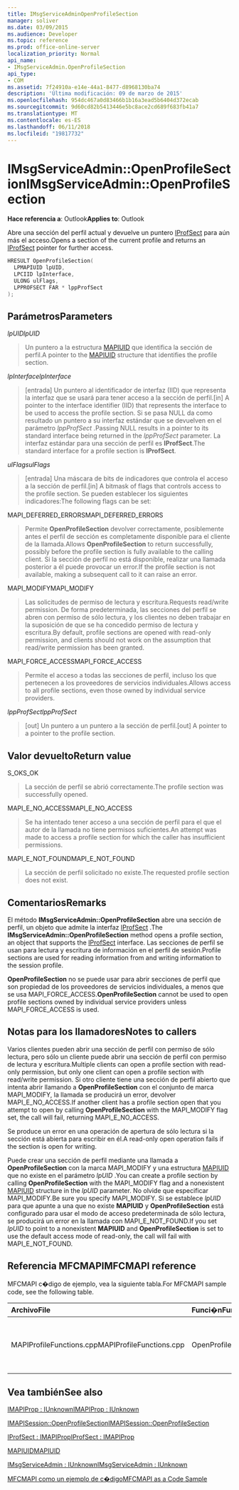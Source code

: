 ```yaml
---
title: IMsgServiceAdminOpenProfileSection
manager: soliver
ms.date: 03/09/2015
ms.audience: Developer
ms.topic: reference
ms.prod: office-online-server
localization_priority: Normal
api_name:
- IMsgServiceAdmin.OpenProfileSection
api_type:
- COM
ms.assetid: 7f24910a-e14e-44a1-8477-d8968130ba74
description: 'Última modificación: 09 de marzo de 2015'
ms.openlocfilehash: 954dc467a0d83466b1b16a3ead5b6404d372ecab
ms.sourcegitcommit: 9d60cd82b5413446e5bc8ace2cd689f683fb41a7
ms.translationtype: MT
ms.contentlocale: es-ES
ms.lasthandoff: 06/11/2018
ms.locfileid: "19817732"
---
```

# <a name="imsgserviceadminopenprofilesection"></a><span data-ttu-id="12eaa-103">IMsgServiceAdmin::OpenProfileSection</span><span class="sxs-lookup"><span data-stu-id="12eaa-103">IMsgServiceAdmin::OpenProfileSection</span></span>

  
  
<span data-ttu-id="12eaa-104">**Hace referencia a**: Outlook</span><span class="sxs-lookup"><span data-stu-id="12eaa-104">**Applies to**: Outlook</span></span> 
  
<span data-ttu-id="12eaa-105">Abre una sección del perfil actual y devuelve un puntero [IProfSect](iprofsectimapiprop.md) para aún más el acceso.</span><span class="sxs-lookup"><span data-stu-id="12eaa-105">Opens a section of the current profile and returns an [IProfSect](iprofsectimapiprop.md) pointer for further access.</span></span> 
  
```cpp
HRESULT OpenProfileSection(
  LPMAPIUID lpUID,
  LPCIID lpInterface,
  ULONG ulFlags,
  LPPROFSECT FAR * lppProfSect
);
```

## <a name="parameters"></a><span data-ttu-id="12eaa-106">Parámetros</span><span class="sxs-lookup"><span data-stu-id="12eaa-106">Parameters</span></span>

 <span data-ttu-id="12eaa-107">_lpUID_</span><span class="sxs-lookup"><span data-stu-id="12eaa-107">_lpUID_</span></span>
  
> <span data-ttu-id="12eaa-108">Un puntero a la estructura [MAPIUID](mapiuid.md) que identifica la sección de perfil.</span><span class="sxs-lookup"><span data-stu-id="12eaa-108">A pointer to the [MAPIUID](mapiuid.md) structure that identifies the profile section.</span></span> 
    
 <span data-ttu-id="12eaa-109">_lpInterface_</span><span class="sxs-lookup"><span data-stu-id="12eaa-109">_lpInterface_</span></span>
  
> <span data-ttu-id="12eaa-110">[entrada] Un puntero al identificador de interfaz (IID) que representa la interfaz que se usará para tener acceso a la sección de perfil.</span><span class="sxs-lookup"><span data-stu-id="12eaa-110">[in] A pointer to the interface identifier (IID) that represents the interface to be used to access the profile section.</span></span> <span data-ttu-id="12eaa-111">Si se pasa NULL da como resultado un puntero a su interfaz estándar que se devuelven en el parámetro _lppProfSect_ .</span><span class="sxs-lookup"><span data-stu-id="12eaa-111">Passing NULL results in a pointer to its standard interface being returned in the  _lppProfSect_ parameter.</span></span> <span data-ttu-id="12eaa-112">La interfaz estándar para una sección de perfil es **IProfSect**.</span><span class="sxs-lookup"><span data-stu-id="12eaa-112">The standard interface for a profile section is **IProfSect**.</span></span>
    
 <span data-ttu-id="12eaa-113">_ulFlags_</span><span class="sxs-lookup"><span data-stu-id="12eaa-113">_ulFlags_</span></span>
  
> <span data-ttu-id="12eaa-114">[entrada] Una máscara de bits de indicadores que controla el acceso a la sección de perfil.</span><span class="sxs-lookup"><span data-stu-id="12eaa-114">[in] A bitmask of flags that controls access to the profile section.</span></span> <span data-ttu-id="12eaa-115">Se pueden establecer los siguientes indicadores:</span><span class="sxs-lookup"><span data-stu-id="12eaa-115">The following flags can be set:</span></span>
    
<span data-ttu-id="12eaa-116">MAPI_DEFERRED_ERRORS</span><span class="sxs-lookup"><span data-stu-id="12eaa-116">MAPI_DEFERRED_ERRORS</span></span> 
  
> <span data-ttu-id="12eaa-117">Permite **OpenProfileSection** devolver correctamente, posiblemente antes el perfil de sección es completamente disponible para el cliente de la llamada.</span><span class="sxs-lookup"><span data-stu-id="12eaa-117">Allows **OpenProfileSection** to return successfully, possibly before the profile section is fully available to the calling client.</span></span> <span data-ttu-id="12eaa-118">Si la sección de perfil no está disponible, realizar una llamada posterior a él puede provocar un error.</span><span class="sxs-lookup"><span data-stu-id="12eaa-118">If the profile section is not available, making a subsequent call to it can raise an error.</span></span> 
    
<span data-ttu-id="12eaa-119">MAPI_MODIFY</span><span class="sxs-lookup"><span data-stu-id="12eaa-119">MAPI_MODIFY</span></span> 
  
> <span data-ttu-id="12eaa-120">Las solicitudes de permiso de lectura y escritura.</span><span class="sxs-lookup"><span data-stu-id="12eaa-120">Requests read/write permission.</span></span> <span data-ttu-id="12eaa-121">De forma predeterminada, las secciones del perfil se abren con permiso de sólo lectura, y los clientes no deben trabajar en la suposición de que se ha concedido permiso de lectura y escritura.</span><span class="sxs-lookup"><span data-stu-id="12eaa-121">By default, profile sections are opened with read-only permission, and clients should not work on the assumption that read/write permission has been granted.</span></span> 
    
<span data-ttu-id="12eaa-122">MAPI_FORCE_ACCESS</span><span class="sxs-lookup"><span data-stu-id="12eaa-122">MAPI_FORCE_ACCESS</span></span>
  
> <span data-ttu-id="12eaa-123">Permite el acceso a todas las secciones de perfil, incluso los que pertenecen a los proveedores de servicios individuales.</span><span class="sxs-lookup"><span data-stu-id="12eaa-123">Allows access to all profile sections, even those owned by individual service providers.</span></span>
    
 <span data-ttu-id="12eaa-124">_lppProfSect_</span><span class="sxs-lookup"><span data-stu-id="12eaa-124">_lppProfSect_</span></span>
  
> <span data-ttu-id="12eaa-125">[out] Un puntero a un puntero a la sección de perfil.</span><span class="sxs-lookup"><span data-stu-id="12eaa-125">[out] A pointer to a pointer to the profile section.</span></span>
    
## <a name="return-value"></a><span data-ttu-id="12eaa-126">Valor devuelto</span><span class="sxs-lookup"><span data-stu-id="12eaa-126">Return value</span></span>

<span data-ttu-id="12eaa-127">S_OK</span><span class="sxs-lookup"><span data-stu-id="12eaa-127">S_OK</span></span> 
  
> <span data-ttu-id="12eaa-128">La sección de perfil se abrió correctamente.</span><span class="sxs-lookup"><span data-stu-id="12eaa-128">The profile section was successfully opened.</span></span>
    
<span data-ttu-id="12eaa-129">MAPI_E_NO_ACCESS</span><span class="sxs-lookup"><span data-stu-id="12eaa-129">MAPI_E_NO_ACCESS</span></span> 
  
> <span data-ttu-id="12eaa-130">Se ha intentado tener acceso a una sección de perfil para el que el autor de la llamada no tiene permisos suficientes.</span><span class="sxs-lookup"><span data-stu-id="12eaa-130">An attempt was made to access a profile section for which the caller has insufficient permissions.</span></span>
    
<span data-ttu-id="12eaa-131">MAPI_E_NOT_FOUND</span><span class="sxs-lookup"><span data-stu-id="12eaa-131">MAPI_E_NOT_FOUND</span></span> 
  
> <span data-ttu-id="12eaa-132">La sección de perfil solicitado no existe.</span><span class="sxs-lookup"><span data-stu-id="12eaa-132">The requested profile section does not exist.</span></span>
    
## <a name="remarks"></a><span data-ttu-id="12eaa-133">Comentarios</span><span class="sxs-lookup"><span data-stu-id="12eaa-133">Remarks</span></span>

<span data-ttu-id="12eaa-134">El método **IMsgServiceAdmin::OpenProfileSection** abre una sección de perfil, un objeto que admite la interfaz [IProfSect](iprofsectimapiprop.md) .</span><span class="sxs-lookup"><span data-stu-id="12eaa-134">The **IMsgServiceAdmin::OpenProfileSection** method opens a profile section, an object that supports the [IProfSect](iprofsectimapiprop.md) interface.</span></span> <span data-ttu-id="12eaa-135">Las secciones de perfil se usan para lectura y escritura de información en el perfil de sesión.</span><span class="sxs-lookup"><span data-stu-id="12eaa-135">Profile sections are used for reading information from and writing information to the session profile.</span></span> 
  
 <span data-ttu-id="12eaa-136">**OpenProfileSection** no se puede usar para abrir secciones de perfil que son propiedad de los proveedores de servicios individuales, a menos que se usa MAPI_FORCE_ACCESS.</span><span class="sxs-lookup"><span data-stu-id="12eaa-136">**OpenProfileSection** cannot be used to open profile sections owned by individual service providers unless MAPI_FORCE_ACCESS is used.</span></span> 
  
## <a name="notes-to-callers"></a><span data-ttu-id="12eaa-137">Notas para los llamadores</span><span class="sxs-lookup"><span data-stu-id="12eaa-137">Notes to callers</span></span>

<span data-ttu-id="12eaa-138">Varios clientes pueden abrir una sección de perfil con permiso de sólo lectura, pero sólo un cliente puede abrir una sección de perfil con permiso de lectura y escritura.</span><span class="sxs-lookup"><span data-stu-id="12eaa-138">Multiple clients can open a profile section with read-only permission, but only one client can open a profile section with read/write permission.</span></span> <span data-ttu-id="12eaa-139">Si otro cliente tiene una sección de perfil abierto que intenta abrir llamando a **OpenProfileSection** con el conjunto de marca MAPI_MODIFY, la llamada se producirá un error, devolver MAPI_E_NO_ACCESS.</span><span class="sxs-lookup"><span data-stu-id="12eaa-139">If another client has a profile section open that you attempt to open by calling **OpenProfileSection** with the MAPI_MODIFY flag set, the call will fail, returning MAPI_E_NO_ACCESS.</span></span> 
  
<span data-ttu-id="12eaa-140">Se produce un error en una operación de apertura de sólo lectura si la sección está abierta para escribir en él.</span><span class="sxs-lookup"><span data-stu-id="12eaa-140">A read-only open operation fails if the section is open for writing.</span></span> 
  
<span data-ttu-id="12eaa-141">Puede crear una sección de perfil mediante una llamada a **OpenProfileSection** con la marca MAPI_MODIFY y una estructura [MAPIUID](mapiuid.md) que no existe en el parámetro _lpUID_ .</span><span class="sxs-lookup"><span data-stu-id="12eaa-141">You can create a profile section by calling **OpenProfileSection** with the MAPI_MODIFY flag and a nonexistent [MAPIUID](mapiuid.md) structure in the  _lpUID_ parameter.</span></span> <span data-ttu-id="12eaa-142">No olvide que especificar MAPI_MODIFY.</span><span class="sxs-lookup"><span data-stu-id="12eaa-142">Be sure you specify MAPI_MODIFY.</span></span> <span data-ttu-id="12eaa-143">Si se establece _lpUID_ para que apunte a una que no existe **MAPIUID** y **OpenProfileSection** está configurado para usar el modo de acceso predeterminada de sólo lectura, se producirá un error en la llamada con MAPI_E_NOT_FOUND.</span><span class="sxs-lookup"><span data-stu-id="12eaa-143">If you set  _lpUID_ to point to a nonexistent **MAPIUID** and **OpenProfileSection** is set to use the default access mode of read-only, the call will fail with MAPI_E_NOT_FOUND.</span></span> 
  
## <a name="mfcmapi-reference"></a><span data-ttu-id="12eaa-144">Referencia MFCMAPI</span><span class="sxs-lookup"><span data-stu-id="12eaa-144">MFCMAPI reference</span></span>

<span data-ttu-id="12eaa-145">MFCMAPI c�digo de ejemplo, vea la siguiente tabla.</span><span class="sxs-lookup"><span data-stu-id="12eaa-145">For MFCMAPI sample code, see the following table.</span></span>
  
|<span data-ttu-id="12eaa-146">**Archivo**</span><span class="sxs-lookup"><span data-stu-id="12eaa-146">**File**</span></span>|<span data-ttu-id="12eaa-147">**Funci�n**</span><span class="sxs-lookup"><span data-stu-id="12eaa-147">**Function**</span></span>|<span data-ttu-id="12eaa-148">**Comentario**</span><span class="sxs-lookup"><span data-stu-id="12eaa-148">**Comment**</span></span>|
|:-----|:-----|:-----|
|<span data-ttu-id="12eaa-149">MAPIProfileFunctions.cpp</span><span class="sxs-lookup"><span data-stu-id="12eaa-149">MAPIProfileFunctions.cpp</span></span>  <br/> |<span data-ttu-id="12eaa-150">OpenProfileSection</span><span class="sxs-lookup"><span data-stu-id="12eaa-150">OpenProfileSection</span></span>  <br/> |<span data-ttu-id="12eaa-151">MFCMAPI utiliza el método **IMsgServiceAdmin::OpenProfileSection** para abrir una sección de perfil.</span><span class="sxs-lookup"><span data-stu-id="12eaa-151">MFCMAPI uses the **IMsgServiceAdmin::OpenProfileSection** method to open a profile section.</span></span>  <br/> |
   
## <a name="see-also"></a><span data-ttu-id="12eaa-152">Vea también</span><span class="sxs-lookup"><span data-stu-id="12eaa-152">See also</span></span>



[<span data-ttu-id="12eaa-153">IMAPIProp : IUnknown</span><span class="sxs-lookup"><span data-stu-id="12eaa-153">IMAPIProp : IUnknown</span></span>](imapipropiunknown.md)
  
[<span data-ttu-id="12eaa-154">IMAPISession::OpenProfileSection</span><span class="sxs-lookup"><span data-stu-id="12eaa-154">IMAPISession::OpenProfileSection</span></span>](imapisession-openprofilesection.md)
  
[<span data-ttu-id="12eaa-155">IProfSect : IMAPIProp</span><span class="sxs-lookup"><span data-stu-id="12eaa-155">IProfSect : IMAPIProp</span></span>](iprofsectimapiprop.md)
  
[<span data-ttu-id="12eaa-156">MAPIUID</span><span class="sxs-lookup"><span data-stu-id="12eaa-156">MAPIUID</span></span>](mapiuid.md)
  
[<span data-ttu-id="12eaa-157">IMsgServiceAdmin : IUnknown</span><span class="sxs-lookup"><span data-stu-id="12eaa-157">IMsgServiceAdmin : IUnknown</span></span>](imsgserviceadminiunknown.md)


[<span data-ttu-id="12eaa-158">MFCMAPI como un ejemplo de c�digo</span><span class="sxs-lookup"><span data-stu-id="12eaa-158">MFCMAPI as a Code Sample</span></span>](mfcmapi-as-a-code-sample.md)

